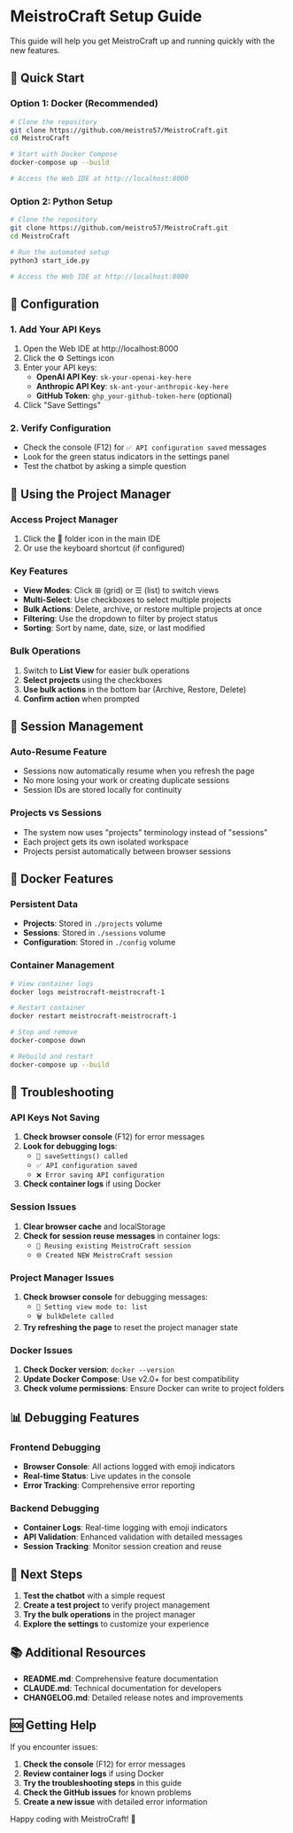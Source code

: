 # MeistroCraft Setup Guide

This guide will help you get MeistroCraft up and running quickly with the new features.

## 🚀 Quick Start

### Option 1: Docker (Recommended)
```bash
# Clone the repository
git clone https://github.com/meistro57/MeistroCraft.git
cd MeistroCraft

# Start with Docker Compose
docker-compose up --build

# Access the Web IDE at http://localhost:8000
```

### Option 2: Python Setup
```bash
# Clone the repository
git clone https://github.com/meistro57/MeistroCraft.git
cd MeistroCraft

# Run the automated setup
python3 start_ide.py

# Access the Web IDE at http://localhost:8000
```

## 🔧 Configuration

### 1. Add Your API Keys

1. Open the Web IDE at http://localhost:8000
2. Click the ⚙️ Settings icon
3. Enter your API keys:
   - **OpenAI API Key**: `sk-your-openai-key-here`
   - **Anthropic API Key**: `sk-ant-your-anthropic-key-here`
   - **GitHub Token**: `ghp_your-github-token-here` (optional)
4. Click "Save Settings"

### 2. Verify Configuration

- Check the console (F12) for `✅ API configuration saved` messages
- Look for the green status indicators in the settings panel
- Test the chatbot by asking a simple question

## 📁 Using the Project Manager

### Access Project Manager
1. Click the 📁 folder icon in the main IDE
2. Or use the keyboard shortcut (if configured)

### Key Features
- **View Modes**: Click ⊞ (grid) or ☰ (list) to switch views
- **Multi-Select**: Use checkboxes to select multiple projects
- **Bulk Actions**: Delete, archive, or restore multiple projects at once
- **Filtering**: Use the dropdown to filter by project status
- **Sorting**: Sort by name, date, size, or last modified

### Bulk Operations
1. Switch to **List View** for easier bulk operations
2. **Select projects** using the checkboxes
3. **Use bulk actions** in the bottom bar (Archive, Restore, Delete)
4. **Confirm action** when prompted

## 🔄 Session Management

### Auto-Resume Feature
- Sessions now automatically resume when you refresh the page
- No more losing your work or creating duplicate sessions
- Session IDs are stored locally for continuity

### Projects vs Sessions
- The system now uses "projects" terminology instead of "sessions"
- Each project gets its own isolated workspace
- Projects persist automatically between browser sessions

## 🐳 Docker Features

### Persistent Data
- **Projects**: Stored in `./projects` volume
- **Sessions**: Stored in `./sessions` volume
- **Configuration**: Stored in `./config` volume

### Container Management
```bash
# View container logs
docker logs meistrocraft-meistrocraft-1

# Restart container
docker restart meistrocraft-meistrocraft-1

# Stop and remove
docker-compose down

# Rebuild and restart
docker-compose up --build
```

## 🔧 Troubleshooting

### API Keys Not Saving
1. **Check browser console** (F12) for error messages
2. **Look for debugging logs**:
   - `🔧 saveSettings() called`
   - `✅ API configuration saved`
   - `❌ Error saving API configuration`
3. **Check container logs** if using Docker

### Session Issues
1. **Clear browser cache** and localStorage
2. **Check for session reuse messages** in container logs:
   - `🔄 Reusing existing MeistroCraft session`
   - `🌐 Created NEW MeistroCraft session`

### Project Manager Issues
1. **Check browser console** for debugging messages:
   - `🔄 Setting view mode to: list`
   - `🗑️ bulkDelete called`
2. **Try refreshing the page** to reset the project manager state

### Docker Issues
1. **Check Docker version**: `docker --version`
2. **Update Docker Compose**: Use v2.0+ for best compatibility
3. **Check volume permissions**: Ensure Docker can write to project folders

## 📊 Debugging Features

### Frontend Debugging
- **Browser Console**: All actions logged with emoji indicators
- **Real-time Status**: Live updates in the console
- **Error Tracking**: Comprehensive error reporting

### Backend Debugging
- **Container Logs**: Real-time logging with emoji indicators
- **API Validation**: Enhanced validation with detailed messages
- **Session Tracking**: Monitor session creation and reuse

## 🎯 Next Steps

1. **Test the chatbot** with a simple request
2. **Create a test project** to verify project management
3. **Try the bulk operations** in the project manager
4. **Explore the settings** to customize your experience

## 📚 Additional Resources

- **README.md**: Comprehensive feature documentation
- **CLAUDE.md**: Technical documentation for developers
- **CHANGELOG.md**: Detailed release notes and improvements

## 🆘 Getting Help

If you encounter issues:

1. **Check the console** (F12) for error messages
2. **Review container logs** if using Docker
3. **Try the troubleshooting steps** in this guide
4. **Check the GitHub issues** for known problems
5. **Create a new issue** with detailed error information

Happy coding with MeistroCraft! 🚀